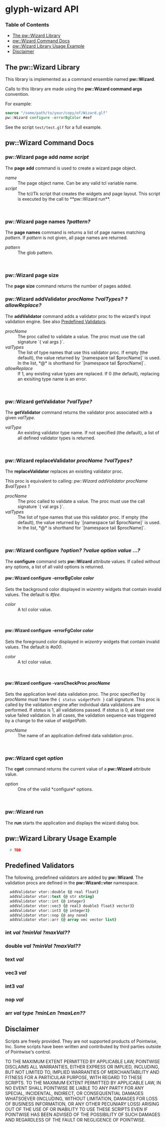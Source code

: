 # glyph-wizard API

### Table of Contents
* [The pw::Wizard Library](#the-pwwizard-library)
* [pw::Wizard Command Docs](#pwwizard-command-docs)
* [pw::Wizard Library Usage Example](#pwwizard-library-usage-example)
* [Disclaimer](#disclaimer)


## The pw::Wizard Library

This library is implemented as a command ensemble named **pw::Wizard**.

Calls to this library are made using the **pw::Wizard command args**
convention.

For example:
```Tcl
source "/some/path/to/your/copy/of/Wizard.glf"
pw::Wizard configure -errorBgColor #eef
```

See the script `test/test.glf` for a full example.


## pw::Wizard Command Docs

### **pw::Wizard page add** *name script*

The **page add** command is used to create a wizard page object.
<dl>
  <dt><em>name</em></dt>
  <dd>The page object name. Can be any valid tcl variable name.</dd>
  <dt><em>script</em></dt>
  <dd>The tcl/Tk script that creates the widgets and page layout. This
  script is executed by the call to **pw::Wizard run**.</dd>
</dl>
<br/>


### **pw::Wizard page names** *?pattern?*

The **page names** command is returns a list of page names matching *pattern*.
If *pattern* is not given, all page names are returned.
<dl>
  <dt><em>pattern</em></dt>
  <dd>The glob pattern.<br/>
  </dd>
</dl>
<br/>


### **pw::Wizard page size**

The **page size** command returns the number of pages added.
<br/>


### **pw::Wizard addValidator** *procName ?valTypes? ?allowReplace?*

The **addValidator** command adds a validator proc to the wizard's input
validation engine. See also [Predefined Validators](#predefined-validators).
<dl>
  <dt><em>procName</em></dt>
  <dd>The proc called to validate a value. The proc must use the call signature
  `{ val args }`.</dd>
  <dt><em>valTypes</em></dt>
  <dd>The list of type names that use this validator proc. If empty (the
  default), the value returned by `[namespace tail $procName]` is used. In the
  list, *@* is shorthand for `[namespace tail $procName]`.</dd>
  <dt><em>allowReplace</em></dt>
  <dd>If 1, any existing value types are replaced. If 0 (the default), replacing
  an exisiting type name is an error.</dd>
</dl>
<br/>


### **pw::Wizard getValidator** *?valType?*

The **getValidator** command returns the validator proc associated with a given
*valType*.
<dl>
  <dt><em>valType</em></dt>
  <dd>An existing validator type name. If not specified (the default), a list
  of all defined validator types is returned.</dd>
</dl>
<br/>


### **pw::Wizard replaceValidator** *procName ?valTypes?*

The **replaceValidator** replaces an exisiting validator proc.

This proc is equivalent to calling:
   *pw::Wizard addValidator procName $valTypes 1*

<dl>
  <dt><em>procName</em></dt>
  <dd>The proc called to validate a value. The proc must use the call signature
  `{ val args }`.</dd>
  <dt><em>valTypes</em></dt>
  <dd>The list of type names that use this validator proc. If empty (the
  default), the value returned by `[namespace tail $procName]` is used. In the
  list, *@* is shorthand for `[namespace tail $procName]`.</dd>
</dl>
<br/>


### **pw::Wizard configure** *?option? ?value option value ...?*

The **configure** command sets **pw::Wizard** attribute values. If called
without any options, a list of all valid options is returned.

#### **pw::Wizard configure -errorBgColor** *color*

Sets the background color displayed in *wizentry* widgets that contain invalid
values. The default is *#fee*.
<dl>
  <dt><em>color</em></dt>
  <dd>A tcl color value.</dd>
</dl>
<br/>

#### **pw::Wizard configure -errorFgColor** *color*

Sets the foreground color displayed in *wizentry* widgets that contain invalid
values. The default is *#a00*.
<dl>
  <dt><em>color</em></dt>
  <dd>A tcl color value.</dd>
</dl>
<br/>

#### **pw::Wizard configure -varsCheckProc** *procName*

Sets the application level data validation proc. The proc specified by
*procName* must have the `{ status widgetPath }` call signature. This proc is
called by the validation engine after individual data validations are performed.
If *status* is 1, all validations passed. If *status* is 0, at least one value
failed validation. In all cases, the validation sequence was triggered by a
change to the value of *widgetPath*.</dd>

<dl>
  <dt><em>procName</em></dt>
  <dd>The name of an application defined data validation proc.</dd>
</dl>
<br/>


### **pw::Wizard cget** *option*

The **cget** command returns the current value of a **pw::Wizard** attribute
value.
<dl>
  <dt><em>option</em></dt>
  <dd>One of the valid *configure* options.</dd>
</dl>
<br/>


### **pw::Wizard run**

The **run** starts the application and displays the wizard dialog box.


## pw::Wizard Library Usage Example

```Tcl
  # TBD
```


## Predefined Validators

The following, predefined validators are added by **pw::Wizard**. The validation
procs are defined in the **pw::Wizard::vtor** namespace.

```Tcl
  addValidator vtor::double {@ real float}
  addValidator vtor::text {@ str string}
  addValidator vtor::int {@ integer}
  addValidator vtor::vec3 {@ real3 double3 float3 vector3}
  addValidator vtor::int3 {@ integer3}
  addValidator vtor::nop {@ any none}
  addValidator vtor::arr {@ array vec vector list}
```

### **int** *val ?minVal ?maxVal??*
### **double** *val ?minVal ?maxVal??*
### **text** *val*
### **vec3** *val*
### **int3** *val*
### **nop** *val*
### **arr** *val type ?minLen ?maxLen??*


## Disclaimer
Scripts are freely provided. They are not supported products of
Pointwise, Inc. Some scripts have been written and contributed by third
parties outside of Pointwise's control.

TO THE MAXIMUM EXTENT PERMITTED BY APPLICABLE LAW, POINTWISE DISCLAIMS
ALL WARRANTIES, EITHER EXPRESS OR IMPLIED, INCLUDING, BUT NOT LIMITED
TO, IMPLIED WARRANTIES OF MERCHANTABILITY AND FITNESS FOR A PARTICULAR
PURPOSE, WITH REGARD TO THESE SCRIPTS. TO THE MAXIMUM EXTENT PERMITTED
BY APPLICABLE LAW, IN NO EVENT SHALL POINTWISE BE LIABLE TO ANY PARTY
FOR ANY SPECIAL, INCIDENTAL, INDIRECT, OR CONSEQUENTIAL DAMAGES
WHATSOEVER (INCLUDING, WITHOUT LIMITATION, DAMAGES FOR LOSS OF BUSINESS
INFORMATION, OR ANY OTHER PECUNIARY LOSS) ARISING OUT OF THE USE OF OR
INABILITY TO USE THESE SCRIPTS EVEN IF POINTWISE HAS BEEN ADVISED OF THE
POSSIBILITY OF SUCH DAMAGES AND REGARDLESS OF THE FAULT OR NEGLIGENCE OF
POINTWISE.
